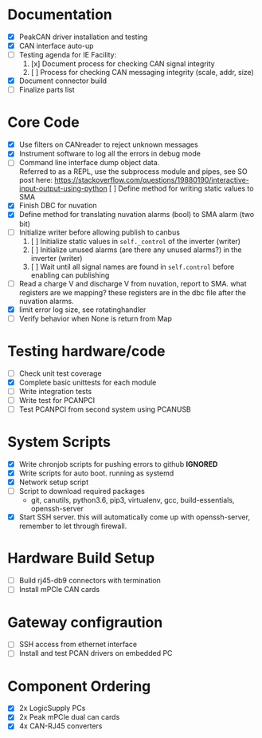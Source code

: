 # Documentation
- [x] PeakCAN driver installation and testing
- [x] CAN interface auto-up
- [ ] Testing agenda for IE Facility:
  1. [x] Document process for checking CAN signal integrity
  2. [ ] Process for checking CAN messaging integrity (scale, addr, size)
- [x] Document connector build
- [ ] Finalize parts list

# Core Code
- [x] Use filters on CANreader to reject unknown messages
- [x] Instrument software to log all the errors in debug mode
- [ ] Command line interface dump object data.  
Referred to as a REPL, use the subprocess module and pipes, see SO post here:
https://stackoverflow.com/questions/19880190/interactive-input-output-using-python [ ] Define method for writing static values to SMA
- [x] Finish DBC for nuvation
- [x] Define method for translating nuvation alarms (bool) to SMA alarm (two bit)
- [ ] Initialize writer before allowing publish to canbus
  1. [ ] Initialize static values in `self._control` of the inverter (writer)
  2. [ ] Initialize unused alarms (are there any unused alarms?) in the inverter (writer)
  2. [ ] Wait until all signal names are found in `self.control` before enabling can publishing 
- [ ] Read a charge V and discharge V from nuvation, report to SMA. what registers are we mapping? these registers are in the dbc file after the nuvation alarms.
- [x] limit error log size, see rotatinghandler
- [ ] Verify behavior when None is return from Map

# Testing hardware/code
- [ ] Check unit test coverage
- [x] Complete basic unittests for each module
- [ ] Write integration tests
- [ ] Write test for PCANPCI
- [ ] Test PCANPCI from second system using PCANUSB

# System Scripts
- [x] Write chronjob scripts for pushing errors to github **IGNORED**
- [x] Write scripts for auto boot. running as systemd
- [x] Network setup script
- [ ] Script to download required packages
  - git, canutils, python3.6, pip3, virtualenv, gcc, build-essentials, openssh-server
- [x] Start SSH server. this will automatically come up with openssh-server, remember to let through firewall.

# Hardware Build Setup
- [ ] Build rj45-db9 connectors with termination
- [ ] Install mPCIe CAN cards

# Gateway configraution
- [ ] SSH access from ethernet interface
- [ ] Install and test PCAN drivers on embedded PC

# Component Ordering
- [x] 2x LogicSupply PCs
- [x] 2x Peak mPCIe dual can cards
- [x] 4x CAN-RJ45 converters
